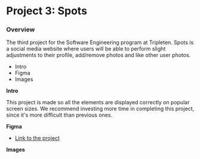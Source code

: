 # Project 3: Spots

### Overview

The third project for the Software Engineering program at Tripleten. Spots is a social media website where users will be able to perform slight adjustments to their profile, add/remove photos and like other user photos.

- Intro
- Figma
- Images

**Intro**

This project is made so all the elements are displayed correctly on popular screen sizes. We recommend investing more time in completing this project, since it's more difficult than previous ones.

**Figma**

- [Link to the project](https://daroyaliii.github.io/se_project_spots/)

**Images**

